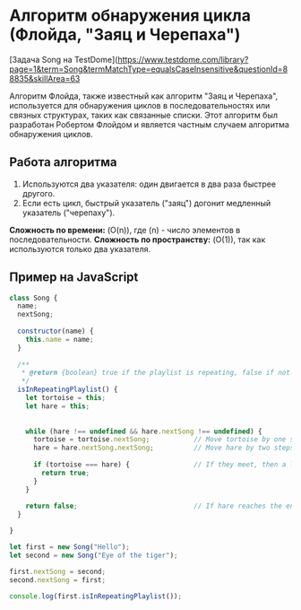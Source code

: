# Алгоритм обнаружения цикла (Флойда, "Заяц и Черепаха")

[Задача Song на TestDome](https://www.testdome.com/library?page=1&term=Song&termMatchType=equalsCaseInsensitive&questionId=88835&skillArea=63

Алгоритм Флойда, также известный как алгоритм "Заяц и Черепаха", используется для обнаружения циклов в последовательностях или связных структурах, таких как связанные списки. Этот алгоритм был разработан Робертом Флойдом и является частным случаем алгоритма обнаружения циклов.

## Работа алгоритма

1. Используются два указателя: один двигается в два раза быстрее другого.
2. Если есть цикл, быстрый указатель ("заяц") догонит медленный указатель ("черепаху").

**Сложность по времени:** \(O(n)\), где \(n\) - число элементов в последовательности.
**Сложность по пространству:** \(O(1)\), так как используются только два указателя.

## Пример на JavaScript

```javascript
class Song {
  name;
  nextSong;
  
  constructor(name) {
    this.name = name;
  }
  
  /**
   * @return {boolean} true if the playlist is repeating, false if not.
   */
  isInRepeatingPlaylist() {
    let tortoise = this;
    let hare = this;
    
    
    while (hare !== undefined && hare.nextSong !== undefined) {
      tortoise = tortoise.nextSong;           // Move tortoise by one step
      hare = hare.nextSong.nextSong;          // Move hare by two steps
      
      if (tortoise === hare) {                // If they meet, then a loop exists
        return true;
      }
    }
    
    return false;                             // If hare reaches the end, then no loop
  }

}

let first = new Song("Hello");
let second = new Song("Eye of the tiger");

first.nextSong = second;
second.nextSong = first;

console.log(first.isInRepeatingPlaylist());
